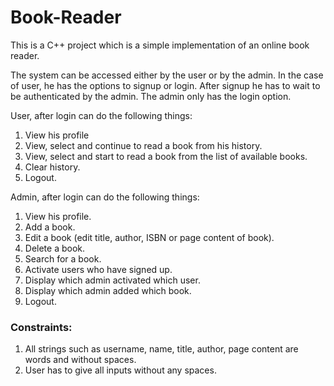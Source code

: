 # Book-Reader

This is a C++ project which is a simple implementation of an online book reader.

The system can be accessed either by the user or by the admin. In the case of user, he has the options to signup or login. After signup he has to wait to be authenticated by the admin. The admin only has the login option.

User, after login can do the following things:
1. View his profile
2. View, select and continue to read a book from his history.
3. View, select and start to read a book from the list of available books.
4. Clear history.
5. Logout.

Admin, after login can do the following things:
1. View his profile.
2. Add a book.
3. Edit a book (edit title, author, ISBN or page content of book).
4. Delete a book.
5. Search for a book.
6. Activate users who have signed up.
7. Display which admin activated which user.
8. Display which admin added which book.
9. Logout.

### Constraints:
1. All strings such as username, name, title, author, page content are words and without spaces.
2. User has to give all inputs without any spaces.
